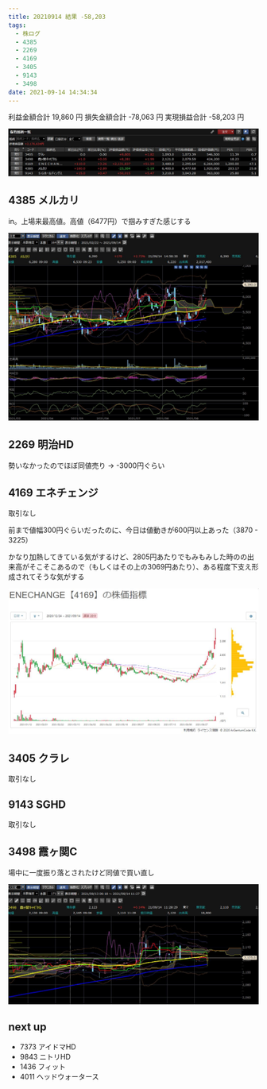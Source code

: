 ```yaml
---
title: 20210914 結果 -58,203
tags:
  - 株ログ
  - 4385
  - 2269
  - 4169
  - 3405
  - 9143
  - 3498
date: 2021-09-14 14:34:34
---
```


利益金額合計 19,860 円
損失金額合計 -78,063 円
実現損益合計 -58,203 円

![i](/kab/img/20210914001.jpg)

## 4385 メルカリ

in。上場来最高値。高値（6477円）で掴みすぎた感じする

![i](/kab/img/20210914002.jpg)

## 2269 明治HD

勢いなかったのでほぼ同値売り → -3000円ぐらい

## 4169 エネチェンジ

取引なし

前まで値幅300円ぐらいだったのに、今日は値動きが600円以上あった（3870 - 3225）

かなり加熱してきている気がするけど、2805円あたりでもみもみした時のの出来高がそこそこあるので（もしくはその上の3069円あたり）、ある程度下支え形成されてそうな気がする

![i](/kab/img/20210914003.jpg)

## 3405 クラレ

取引なし

## 9143 SGHD

取引なし

## 3498 霞ヶ関C

場中に一度振り落とされたけど同値で買い直し

![i](/kab/img/20210914004.jpg)

## next up

- 7373 アイドマHD
- 9843 ニトリHD
- 1436 フィット
- 4011 ヘッドウォータース
